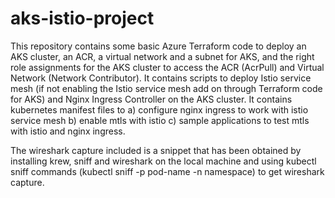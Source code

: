 # aks-istio-project
This repository contains some basic Azure Terraform code to deploy an AKS cluster, an ACR, a virtual network and a subnet for AKS, and the right role assignments for the AKS cluster to access the ACR (AcrPull) and Virtual Network (Network Contributor).
It contains scripts to deploy Istio service mesh (if not enabling the Istio service mesh add on through Terraform code for AKS) and Nginx Ingress Controller on the AKS cluster.
It contains kubernetes manifest files to 
a) configure nginx ingress to work with istio service mesh 
b) enable mtls with istio
c) sample applications to test mtls with istio and nginx ingress.

The wireshark capture included is a snippet that has been obtained by installing krew, sniff and wireshark on the local machine and using kubectl sniff commands (kubectl sniff -p pod-name -n namespace) to get wireshark capture.
